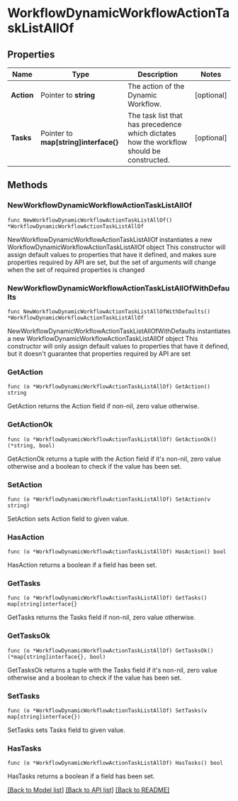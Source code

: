 # WorkflowDynamicWorkflowActionTaskListAllOf

## Properties

Name | Type | Description | Notes
------------ | ------------- | ------------- | -------------
**Action** | Pointer to **string** | The action of the Dynamic Workflow. | [optional] 
**Tasks** | Pointer to **map[string]interface{}** | The task list that has precedence which dictates how the workflow should be constructed. | [optional] 

## Methods

### NewWorkflowDynamicWorkflowActionTaskListAllOf

`func NewWorkflowDynamicWorkflowActionTaskListAllOf() *WorkflowDynamicWorkflowActionTaskListAllOf`

NewWorkflowDynamicWorkflowActionTaskListAllOf instantiates a new WorkflowDynamicWorkflowActionTaskListAllOf object
This constructor will assign default values to properties that have it defined,
and makes sure properties required by API are set, but the set of arguments
will change when the set of required properties is changed

### NewWorkflowDynamicWorkflowActionTaskListAllOfWithDefaults

`func NewWorkflowDynamicWorkflowActionTaskListAllOfWithDefaults() *WorkflowDynamicWorkflowActionTaskListAllOf`

NewWorkflowDynamicWorkflowActionTaskListAllOfWithDefaults instantiates a new WorkflowDynamicWorkflowActionTaskListAllOf object
This constructor will only assign default values to properties that have it defined,
but it doesn't guarantee that properties required by API are set

### GetAction

`func (o *WorkflowDynamicWorkflowActionTaskListAllOf) GetAction() string`

GetAction returns the Action field if non-nil, zero value otherwise.

### GetActionOk

`func (o *WorkflowDynamicWorkflowActionTaskListAllOf) GetActionOk() (*string, bool)`

GetActionOk returns a tuple with the Action field if it's non-nil, zero value otherwise
and a boolean to check if the value has been set.

### SetAction

`func (o *WorkflowDynamicWorkflowActionTaskListAllOf) SetAction(v string)`

SetAction sets Action field to given value.

### HasAction

`func (o *WorkflowDynamicWorkflowActionTaskListAllOf) HasAction() bool`

HasAction returns a boolean if a field has been set.

### GetTasks

`func (o *WorkflowDynamicWorkflowActionTaskListAllOf) GetTasks() map[string]interface{}`

GetTasks returns the Tasks field if non-nil, zero value otherwise.

### GetTasksOk

`func (o *WorkflowDynamicWorkflowActionTaskListAllOf) GetTasksOk() (*map[string]interface{}, bool)`

GetTasksOk returns a tuple with the Tasks field if it's non-nil, zero value otherwise
and a boolean to check if the value has been set.

### SetTasks

`func (o *WorkflowDynamicWorkflowActionTaskListAllOf) SetTasks(v map[string]interface{})`

SetTasks sets Tasks field to given value.

### HasTasks

`func (o *WorkflowDynamicWorkflowActionTaskListAllOf) HasTasks() bool`

HasTasks returns a boolean if a field has been set.


[[Back to Model list]](../README.md#documentation-for-models) [[Back to API list]](../README.md#documentation-for-api-endpoints) [[Back to README]](../README.md)


